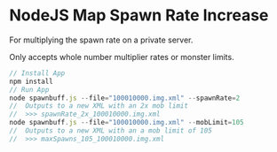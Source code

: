# NodeJS Map Spawn Rate Increase

For multiplying the spawn rate on a private server.

Only accepts whole number multiplier rates or monster limits.

```javascript
// Install App
npm install
// Run App
node spawnbuff.js --file="100010000.img.xml" --spawnRate=2
//  Outputs to a new XML with an 2x mob limit
//  >>> spawnRate_2x_100010000.img.xml 
node spawnbuff.js --file="100010000.img.xml" --mobLimit=105
//  Outputs to a new XML with an a mob limit of 105
//  >>> maxSpawns_105_100010000.img.xml 
```

